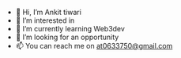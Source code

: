- 👋 Hi, I’m Ankit tiwari
- 👀 I’m interested in 
- 🌱 I’m currently learning Web3dev
- 💞️ I’m looking for an opportunity
- 📫 You can reach me on at0633750@gmail.com 

<!---
Ankitvnsbihar/Ankitvnsbihar is a ✨ special ✨ repository because its `README.md` (this file) appears on your GitHub profile.
You can click the Preview link to take a look at your changes.
--->
